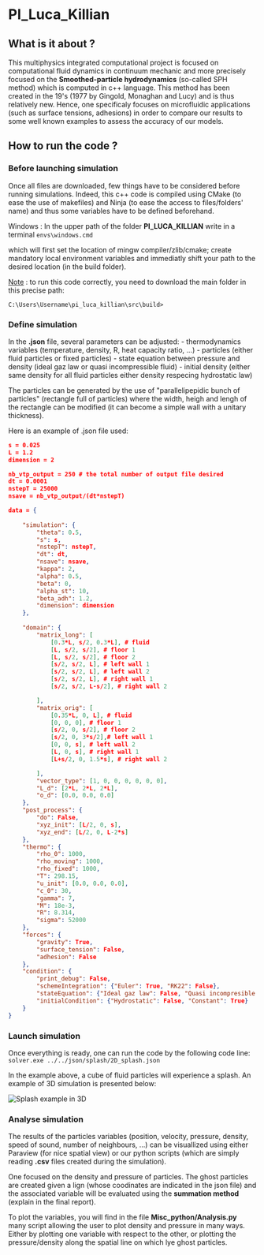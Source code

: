 # PI_Luca_Killian



## What is it about ?

This multiphysics integrated computational project is focused on computational fluid dynamics in continuum mechanic and more precisely focused on the **Smoothed-particle hydrodynamics** (so-called SPH method) which is computed in c++ language. This method has been created in the 19's (1977 by Gingold, Monaghan and Lucy) and is thus relatively new. Hence, one specificaly focuses on microfluidic applications (such as surface tensions, adhesions) in order to compare our results to some well known examples to assess the accuracy of our models.

## How to run the code ?

### Before launching simulation
Once all files are downloaded, few things have to be considered before running simulations. Indeed, this c++ code is compiled using CMake (to ease the use of makefiles) and Ninja (to ease the access to files/folders' name) and thus some variables have to be defined beforehand.

Windows : In the upper path of the folder **PI_LUCA_KILLIAN** write in a terminal
    ```envs\windows.cmd```

which will first set the location of mingw compiler/zlib/cmake; create mandatory local environment variables and immediatly shift your path to the desired location (in the build folder).

<u>Note</u> : to run this code correctly, you need to download the main folder in this precise path:

```C:\Users\Username\pi_luca_killian\src\build>```

### Define simulation
In the **.json** file, several parameters can be adjusted:
    - thermodynamics variables (temperature, density, R, heat capacity ratio, ...)
    - particles (either fluid particles or fixed particles)
    - state equation between pressure and density (ideal gaz law or quasi incompressible fluid)
    - initial density (either same density for all fluid particles either density respecing hydrostatic law)

The particles can be generated by the use of "parallelipepidic bunch of particles" (rectangle full of particles) where the width, heigh and lengh of the rectangle can be modified (it can become a simple wall with a unitary thickness).

Here is an example of .json file used:

```json
s = 0.025
L = 1.2
dimension = 2

nb_vtp_output = 250 # the total number of output file desired
dt = 0.0001
nstepT = 25000
nsave = nb_vtp_output/(dt*nstepT)  

data = {
    
    "simulation": {
        "theta": 0.5,
        "s": s,
        "nstepT": nstepT,
        "dt": dt,
        "nsave": nsave,
        "kappa": 2,
        "alpha": 0.5,
        "beta": 0,
        "alpha_st": 10,
        "beta_adh": 1.2,
        "dimension": dimension
    },
    
    "domain": {
        "matrix_long": [
            [0.3*L, s/2, 0.3*L], # fluid
            [L, s/2, s/2], # floor 1
            [L, s/2, s/2], # floor 2
            [s/2, s/2, L], # left wall 1
            [s/2, s/2, L], # left wall 2
            [s/2, s/2, L], # right wall 1
            [s/2, s/2, L-s/2], # right wall 2

        ],
        "matrix_orig": [
            [0.35*L, 0, L], # fluid
            [0, 0, 0], # floor 1
            [s/2, 0, s/2], # floor 2
            [s/2, 0, 3*s/2],# left wall 1
            [0, 0, s], # left wall 2
            [L, 0, s], # right wall 1
            [L+s/2, 0, 1.5*s], # right wall 2

        ],
        "vector_type": [1, 0, 0, 0, 0, 0, 0],
        "L_d": [2*L, 2*L, 2*L],
        "o_d": [0.0, 0.0, 0.0]
    },
    "post_process": {
        "do": False,
        "xyz_init": [L/2, 0, s],
        "xyz_end": [L/2, 0, L-2*s]
    },
    "thermo": {
        "rho_0": 1000,
        "rho_moving": 1000,
        "rho_fixed": 1000,
        "T": 298.15,
        "u_init": [0.0, 0.0, 0.0],
        "c_0": 30,
        "gamma": 7,
        "M": 18e-3,
        "R": 8.314,
        "sigma": 52000
    },
    "forces": {
        "gravity": True,
        "surface_tension": False,
        "adhesion": False
    },
    "condition": {
        "print_debug": False,
        "schemeIntegration": {"Euler": True, "RK22": False},
        "stateEquation": {"Ideal gaz law": False, "Quasi incompresible fluid": True},
        "initialCondition": {"Hydrostatic": False, "Constant": True}
    }
}

```
### Launch simulation

Once everything is ready, one can run the code by the following code line:
    ```solver.exe ../../json/splash/2D_splash.json```

In the example above, a cube of fluid particles will experience a splash. An example of 3D simulation is presented below:

![Splash example in 3D](splash_3D.gif)

### Analyse simulation

The results of the particles variables (position, velocity, pressure, density, speed of sound, number of neighbours, ...) can be visuallized using either Paraview (for nice spatial view) or our python scripts (which are simply reading **.csv** files created during the simulation).

One focused on the density and pressure of particles. The ghost particles are created given a lign (whose coodinates are indicated in the json file) and the associated variable will be evaluated using the **summation method** (explain in the final report).

To plot the variables, you will find in the file **Misc_python/Analysis.py** many script allowing the user to plot density and pressure in many ways. Either by plotting one variable with respect to the other, or plotting the pressure/density along the spatial line on which lye ghost particles.



